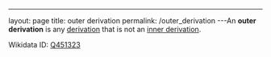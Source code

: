 ---
 layout: page
 title: outer derivation
 permalink: /outer_derivation
---An **outer derivation** is any [derivation](https://defsmath.github.io/DefsMath/derivation) that is not an [inner derivation](https://defsmath.github.io/DefsMath/adjoint_representation_of_a_Lie_algebra).

Wikidata ID: [Q451323](https://www.wikidata.org/wiki/Q451323)